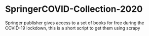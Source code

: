 # SpringerCOVID-Collection-2020
Springer publisher gives access to a set of books for free during the COVID-19 lockdown, this is a short script to get them using scrapy

